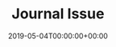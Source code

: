 ---
title: 'Journal Issue'
field: 'cg.issue'
slug: 'cg-issue'
description: 'Enter the issue number of a journal, magazine, or report. For example, if published in PLoS ONE 16(1), the issue number is: 1.'
required: False
policy: 'Free text.'
date: '2019-05-04T00:00:00+00:00'
---